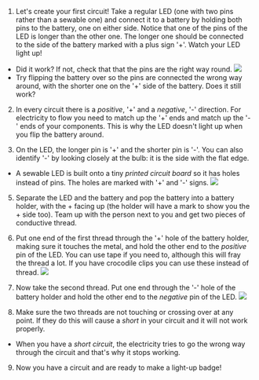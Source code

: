1. Let's create your first circuit! Take a regular LED (one with two pins rather than a sewable one) and connect it to a battery by holding both pins to the battery, one on either side. Notice that one of the pins of the LED is longer than the other one. The longer one should be connected to the side of the battery marked with a plus sign '+'. Watch your LED light up!
 * Did it work? If not, check that that the pins are the right way round. ![](/assets/led_battery_140_291_650.png) 
 * Try flipping the battery over so the pins are connected the wrong way around, with the shorter one on the '+' side of the battery. Does it still work?
 
2. In every circuit there is a *positive*, '+' and a *negative*, '-' direction. For electricity to flow you need to match up the '+' ends and match up the '-' ends of your components. This is why the LED doesn't light up when you flip the battery around.

4. On the LED, the longer pin is '+' and the shorter pin is '-'. You can also identify '-' by looking closely at the bulb: it is the side with the flat edge.
 * A sewable LED is built onto a tiny *printed circuit board* so it has holes instead of pins. The holes are marked with '+' and '-' signs. ![](/assets/LEDs_pos_neg_100_650.png)

5. Separate the LED and the battery and pop the battery into a battery holder, with the + facing up (the holder will have a mark to show you the + side too). Team up with the person next to you and get two pieces of conductive thread.

6. Put one end of the first thread through the '+' hole of the battery holder, making sure it touches the metal, and hold the other end to the *positive* pin of the LED. You can use tape if you need to, although this will fray the thread a lot. If you have crocodile clips you can use these instead of thread. ![](/assets/circuit_thread_pos_100_191_650.png) 

7. Now take the second thread. Put one end through the '-' hole of the battery holder and hold the other end to the *negative* pin of the LED. ![](/assets/circuit_thread_complete_150_199_650.png) 

8. Make sure the two threads are not touching or crossing over at any point. If they do this will cause a *short* in your circuit and it will not work properly.
 * When you have a *short circuit*, the electricity tries to go the wrong way through the circuit and that's why it stops working.
   
9. Now you have a circuit and are ready to make a light-up badge!